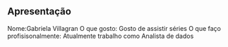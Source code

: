 ## Apresentação
Nome:Gabriela Villagran
O que gosto: Gosto de assistir séries
O que faço profisisonalmente: Atualmente trabalho como Analista de dados

